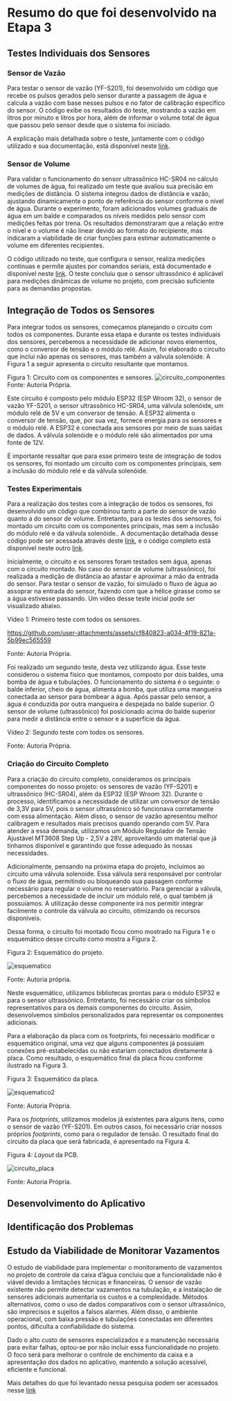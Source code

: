 # Resumo do que foi desenvolvido na Etapa 3

## Testes Individuais dos Sensores

### Sensor de Vazão
Para testar o sensor de vazão (YF-S201), foi desenvolvido um código que recebe os pulsos gerados pelo sensor durante a passagem de água e calcula a vazão com base nesses pulsos e no fator de calibração específico do sensor. O código exibe os resultados do teste, mostrando a vazão em litros por minuto e litros por hora, além de informar o volume total de água que passou pelo sensor desde que o sistema foi iniciado. 

A explicação mais detalhada sobre o teste, juntamente com o código utilizado e sua documentação, está disponível neste [link](https://github.com/LauraMWerneck/Projeto_Integrador_3/blob/main/Etapa%203/Sensor%20de%20Vaz%C3%A3o/README.md).

### Sensor de Volume
Para validar o funcionamento do sensor ultrassônico HC-SR04 no cálculo de volumes de água, foi realizado um teste que avaliou sua precisão em medições de distância. O sistema integrou dados de distância e vazão, ajustando dinamicamente o ponto de referência do sensor conforme o nível de água. Durante o experimento, foram adicionados volumes graduais de água em um balde e comparados os níveis medidos pelo sensor com medições feitas por trena. Os resultados demonstraram que a relação entre o nível e o volume é não linear devido ao formato do recipiente, mas indicaram a viabilidade de criar funções para estimar automaticamente o volume em diferentes recipientes.

O código utilizado no teste, que configura o sensor, realiza medições contínuas e permite ajustes por comandos seriais, está documentado e disponível neste [link](https://github.com/LauraMWerneck/Projeto_Integrador_3/blob/main/Etapa%203/Sensor%20de%20Volume/README.md). O teste concluiu que o sensor ultrassônico é aplicável para medições dinâmicas de volume no projeto, com precisão suficiente para as demandas propostas.

## Integração de Todos os Sensores

Para integrar todos os sensores, começamos planejando o circuito com todos os componentes. Durante essa etapa e durante os testes individuais dos sensores, percebemos a necessidade de adicionar novos elementos, como o conversor de tensão e o módulo relé. Assim, foi elaborado o circuito que inclui não apenas os sensores, mas também a válvula solenóide. A Figura 1 a seguir apresenta o circuito resultante que montamos.

Figura 1: Circuito com os componentes e sensores.
![circuito_componentes](https://github.com/user-attachments/assets/1d959e9f-ad07-4025-9575-14b4a3b50ce9)
Fonte: Autoria Própria.

Este circuito é composto pelo módulo ESP32 (ESP Wroom 32), o sensor de vazão YF-S201, o sensor ultrassônico HC-SR04, uma válvula solenóide, um módulo relé de 5V e um conversor de tensão. A ESP32 alimenta o conversor de tensão, que, por sua vez, fornece energia para os sensores e o módulo relé. A ESP32 é conectada aos sensores por meio de suas saídas de dados. A válvula solenóide e o módulo relé são alimentados por uma fonte de 12V.

É importante ressaltar que para esse primeiro teste de integração de todos os sensores, foi montado um circuito com os componentes principais, sem a inclusão do módulo relé e da válvula solenóide.

### Testes Experimentais

Para a realização dos testes com a integração de todos os sensores, foi desenvolvido um código que combinou tanto a parte do sensor de vazão quanto a do sensor de volume. Entretanto, para os testes dos sensores, foi montado um circuito com os componentes principais, mas sem a inclusão do módulo relé e da válvula solenóide.. A documentação detalhada desse código pode ser acessada através deste [link](https://github.com/LauraMWerneck/Projeto_Integrador_3/blob/main/Etapa%203/Integra%C3%A7%C3%A3o%20dos%20Sensores/README.md), e o código completo está disponível neste outro [link](https://github.com/LauraMWerneck/Projeto_Integrador_3/blob/main/Etapa%203/Integra%C3%A7%C3%A3o%20dos%20Sensores/integracao_sensores.c).

Inicialmente, o circuito e os sensores foram testados sem água, apenas com o circuito montado. No caso do sensor de volume (ultrassônico), foi realizada a medição de distância ao afastar e aproximar a mão da entrada do sensor. Para testar o sensor de vazão, foi simulado o fluxo de água ao assoprar na entrada do sensor, fazendo com que a hélice girasse como se a água estivesse passando. Um vídeo desse teste inicial pode ser visualizado abaixo.

Vídeo 1: Primeiro teste com todos os sensores.

https://github.com/user-attachments/assets/cf840823-a034-4f19-821a-5b99ec565559

Fonte: Autoria Própria.

Foi realizado um segundo teste, desta vez utilizando água. Esse teste considerou o sistema físico que montamos, composto por dois baldes, uma bomba de água e tubulações. O funcionamento do sistema é o seguinte: o balde inferior, cheio de água, alimenta a bomba, que utiliza uma mangueira conectada ao sensor para bombear a água. Após passar pelo sensor, a água é conduzida por outra mangueira e despejada no balde superior. O sensor de volume (ultrassônico) foi posicionado acima do balde superior para medir a distância entre o sensor e a superfície da água.

Vídeo 2: Segundo teste com todos os sensores.



Fonte: Autoria Própria.

### Criação do Circuito Completo

Para a criação do circuito completo, consideramos os principais componentes do nosso projeto: os sensores de vazão (YF-S201) e ultrassônico (HC-SR04), além da ESP32 (ESP Wroom 32). Durante o processo, identificamos a necessidade de utilizar um conversor de tensão de 3,3V para 5V, pois o sensor ultrassônico só funcionava corretamente com essa alimentação. Além disso, o sensor de vazão apresentou melhor calibragem e resultados mais precisos quando operando com 5V. Para atender a essa demanda, utilizamos um Módulo Regulador de Tensão Ajustável MT3608 Step Up - 2,5V a 28V, aproveitando um material que já tinhamos disponível e garantindo que fosse adequado às nossas necessidades.

Adicionalmente, pensando na próxima etapa do projeto, incluímos ao circuito uma válvula solenoide. Essa válvula será responsável por controlar o fluxo de água, permitindo ou bloqueando sua passagem conforme necessário para regular o volume no reservatório. Para gerenciar a válvula, percebemos a necessidade de incluir um módulo relé, o qual também já possuíamos. A utilização desse componente irá nos permitir integrar facilmente o controle da válvula ao circuito, otimizando os recursos disponíveis.

Dessa forma, o circuito foi montado ficou como mostrado na Figura 1 e o esquemático desse circuito como mostra a Figura 2.

Figura 2: Esquemático do projeto.

![esquematico](https://github.com/user-attachments/assets/2ca224a2-de12-41d3-b734-978a547af268)

Fonte: Autoria própria.

Neste esquemático, utilizamos bibliotecas prontas para o módulo ESP32 e para o sensor ultrassônico. Entretanto, foi necessário criar os símbolos representativos para os demais componentes do circuito. Assim, desenvolvemos símbolos personalizados para representar os componentes adicionais. 

Para a elaboração da placa com os footprints, foi necessário modificar o esquemático original, uma vez que alguns componentes já possuíam conexões pré-estabelecidas ou não estariam conectados diretamente à placa. Como resultado, o esquemático final da placa ficou conforme ilustrado na Figura 3.

Figura 3: Esquemático da placa.

![esquematico2](https://github.com/user-attachments/assets/93ed7821-b890-4b1f-813c-b48dcecb2a74)

Fonte: Autoria Própria.

Para os *footprints*, utilizamos modelos já existentes para alguns itens, como o sensor de vazão (YF-S201). Em outros casos, foi necessário criar nossos próprios *footprints*, como para o regulador de tensão. O resultado final do circuito da placa que será fabricada, é apresentado na Figura 4.

Figura 4: *Layout* da PCB.

![circuito_placa](https://github.com/user-attachments/assets/f31a5a30-a5b7-43ac-b430-d86836e7125f)

Fonte: Autoria Própria.


## Desenvolvimento do Aplicativo

## Identificação dos Problemas

## Estudo da Viabilidade de Monitorar Vazamentos
O estudo de viabilidade para implementar o monitoramento de vazamentos no projeto de controle da caixa d’água concluiu que a funcionalidade não é viável devido a limitações técnicas e financeiras. O sensor de vazão existente não permite detectar vazamentos na tubulação, e a instalação de sensores adicionais aumentaria os custos e a complexidade. Métodos alternativos, como o uso de dados comparativos com o sensor ultrassônico, são imprecisos e sujeitos a falsos alarmes. Além disso, o ambiente operacional, com baixa pressão e tubulações conectadas em diferentes pontos, dificulta a confiabilidade do sistema.

Dado o alto custo de sensores especializados e a manutenção necessária para evitar falhas, optou-se por não incluir essa funcionalidade no projeto. O foco será para melhorar o controle de enchimento da caixa e a apresentação dos dados no aplicativo, mantendo a solução acessível, eficiente e funcional.

Mais detalhes do que foi levantado nessa pesquisa podem ser acessados nesse [link](https://github.com/LauraMWerneck/Projeto_Integrador_3/tree/main/Etapa%203/Estudo%20da%20Viabilidade%20de%20Monitorar%20Vazamentos)
